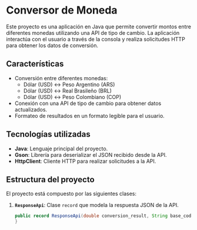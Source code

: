# Conversor de Moneda

Este proyecto es una aplicación en Java que permite convertir montos entre diferentes monedas utilizando una API de tipo de cambio. La aplicación interactúa con el usuario a través de la consola y realiza solicitudes HTTP para obtener los datos de conversión.

## Características

- Conversión entre diferentes monedas:
  - Dólar (USD) ↔ Peso Argentino (ARS)
  - Dólar (USD) ↔ Real Brasileño (BRL)
  - Dólar (USD) ↔ Peso Colombiano (COP)
- Conexión con una API de tipo de cambio para obtener datos actualizados.
- Formateo de resultados en un formato legible para el usuario.

## Tecnologías utilizadas

- **Java**: Lenguaje principal del proyecto.
- **Gson**: Librería para deserializar el JSON recibido desde la API.
- **HttpClient**: Cliente HTTP para realizar solicitudes a la API.

## Estructura del proyecto

El proyecto está compuesto por las siguientes clases:

1. **`ResponseApi`**: Clase `record` que modela la respuesta JSON de la API.
   ```java
   public record ResponseApi(double conversion_result, String base_code, String target_code) {
   }
